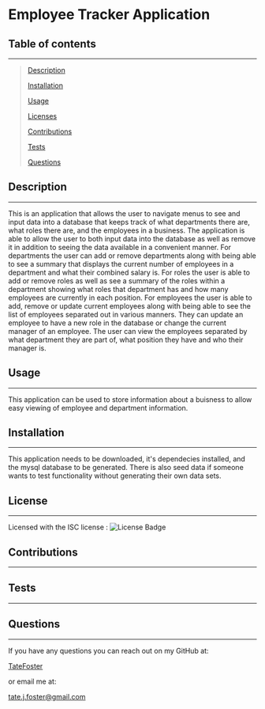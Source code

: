 # Employee Tracker Application

## Table of contents

---

> [Description](#description)
>
> [Installation](#installation)
>
> [Usage](#usage)
>
> [Licenses](#licenses)
>
> [Contributions](#contributions)
>
> [Tests](#tests)
>
> [Questions](#questions)

## Description

---

This is an application that allows the user to navigate menus to see and input data into a database that keeps track of what departments there are, what roles there are, and the employees in a business. The application is able to allow the user to both input data into the database as well as remove it in addition to seeing the data available in a convenient manner. For departments the user can add or remove departments along with being able to see a summary that displays the current number of employees in a department and what their combined salary is. For roles the user is able to add or remove roles as well as see a summary of the roles within a department showing what roles that department has and how many employees are currently in each position. For employees the user is able to add, remove or update current employees along with being able to see the list of employees separated out in various manners. They can update an employee to have a new role in the database or change the current manager of an employee. The user can view the employees separated by what department they are part of, what position they have and who their manager is.

## Usage

---

This application can be used to store information about a buisness to allow easy viewing of employee and department information.

## Installation

---

This application needs to be downloaded, it's dependecies installed, and the mysql database to be generated. There is also seed data if someone wants to test functionality without generating their own data sets.

## License

---

Licensed with the ISC license : ![License Badge](https://img.shields.io/badge/license-ISC-green)

## Contributions

---

## Tests

---

## Questions

---

If you have any questions you can reach out on my GitHub at:

[TateFoster](https://github.com/TateFoster)

or email me at:

[tate.j.foster@gmail.com](mailto:tate.j.foster@gmail.com)
